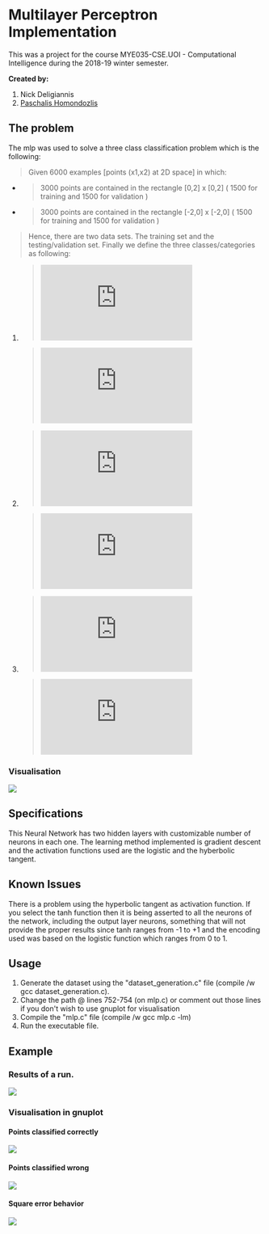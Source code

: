 # Multilayer Perceptron Implementation

This was a project for the course MYE035-CSE.UOI - Computational Intelligence during the 2018-19 winter semester. 

**Created by:**
1. Nick Deligiannis
2. [Paschalis Homondozlis](https://github.com/PaschalisHomondozlis)


## The problem

The mlp was used to solve a three class classification problem which is the following:

 >Given 6000 examples [points (x1,x2) at 2D space] in which:
 
* >3000 points are contained in the rectangle [0,2] x [0,2]   ( 1500 for training and 1500 for validation )

* >3000 points are contained in the rectangle [-2,0] x [-2,0] ( 1500 for training and 1500 for validation )

> Hence, there are two data sets. The training set and the testing/validation set. Finally we define the three classes/categories as following:

1. >![](https://latex.codecogs.com/gif.latex?%7B%5Ccolor%7BRed%7D%20%28x_%7B1%7D%20-%201%29%5E%7B2%7D%20&plus;%28x_%7B2%7D-%201%29%5E%7B2%7D%20%5Cleq%200.16%20%7D)
   
   >![](https://latex.codecogs.com/gif.latex?%7B%5Ccolor%7BRed%7D%20%28x_%7B1%7D%20&plus;%201%29%5E%7B2%7D%20&plus;%28x_%7B2%7D%20&plus;%201%29%5E%7B2%7D%20%5Cleq%200.16%20%7D)

2. >![](https://latex.codecogs.com/gif.latex?%7B%5Ccolor%7BGreen%7D%20%5Cleft%20%5B%20%28x_%7B1%7D%20-%201%29%5E%7B2%7D%20&plus;%28x_%7B2%7D%20-1%29%5E%7B2%7D%20%3E%200.16%20%5Cright%20%5D%20%5Ccap%20%5Cleft%20%5B%20%28x_%7B1%7D%20-%201%29%5E%7B2%7D%20&plus;%20%28%20x_%7B2%7D%20-1%29%5E%7B2%7D%20%3C%200.64%20%5Cright%5D%20%7D)

   >![](https://latex.codecogs.com/gif.latex?%7B%5Ccolor%7BGreen%7D%20%5Cleft%20%5B%20%28x_%7B1%7D%20&plus;%201%29%5E%7B2%7D%20&plus;%28x_%7B2%7D%20&plus;1%29%5E%7B2%7D%20%3E%200.16%20%5Cright%20%5D%20%5Ccap%20%5Cleft%20%5B%20%28x_%7B1%7D%20&plus;%201%29%5E%7B2%7D%20&plus;%20%28%20x_%7B2%7D%20&plus;1%29%5E%7B2%7D%20%3C%200.64%20%5Cright%5D%20%7D)

3. >![](https://latex.codecogs.com/gif.latex?%7B%5Ccolor%7BCyan%7D%20%28%20x_%7B1%7D%20-%201%29%5E%7B2%7D%20&plus;%20%28%20x_%7B2%7D%20-1%20%29%5E%7B2%7D%20%5Cgeq%200.64%20%7D)
   
   >![](https://latex.codecogs.com/gif.latex?%7B%5Ccolor%7BCyan%7D%20%28%20x_%7B1%7D%20&plus;%201%29%5E%7B2%7D%20&plus;%20%28%20x_%7B2%7D%20&plus;%201%20%29%5E%7B2%7D%20%5Cgeq%200.64%20%7D)
 
 ### Visualisation
![](Images/Dataset.png)

## Specifications 

This Neural Network has two hidden layers with customizable number of neurons in each one. The learning method implemented is 
gradient descent and the activation functions used are the logistic and the hyberbolic tangent.

## Known Issues

There is a problem using the hyperbolic tangent as activation function. If you select the tanh function then it is being asserted to all the neurons of the network,
including the output layer neurons, something that will not provide the proper results since tanh ranges from -1 to +1 and the encoding used was based on the logistic function
which ranges from 0 to 1.

## Usage

1. Generate the dataset using the "dataset_generation.c" file (compile /w gcc dataset_generation.c).
2. Change the path @ lines 752-754 (on mlp.c) or comment out those lines if you don't wish to use gnuplot for visualisation
3. Compile the "mlp.c" file (compile /w gcc mlp.c -lm)
4. Run the executable file.

## Example
### Results of a run.
 ![](Images/Execution.png)
### Visualisation in gnuplot 
#### Points classified correctly
 ![](Images/Correct.png)
#### Points classified wrong
 ![](Images/Wrong.png)
#### Square error behavior
 ![](Images/Square_Error.png)



